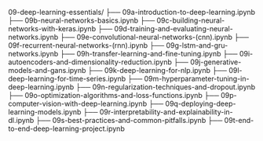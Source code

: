 09-deep-learning-essentials/
├── 09a-introduction-to-deep-learning.ipynb
├── 09b-neural-networks-basics.ipynb
├── 09c-building-neural-networks-with-keras.ipynb
├── 09d-training-and-evaluating-neural-networks.ipynb
├── 09e-convolutional-neural-networks-(cnn).ipynb
├── 09f-recurrent-neural-networks-(rnn).ipynb
├── 09g-lstm-and-gru-networks.ipynb
├── 09h-transfer-learning-and-fine-tuning.ipynb
├── 09i-autoencoders-and-dimensionality-reduction.ipynb
├── 09j-generative-models-and-gans.ipynb
├── 09k-deep-learning-for-nlp.ipynb
├── 09l-deep-learning-for-time-series.ipynb
├── 09m-hyperparameter-tuning-in-deep-learning.ipynb
├── 09n-regularization-techniques-and-dropout.ipynb
├── 09o-optimization-algorithms-and-loss-functions.ipynb
├── 09p-computer-vision-with-deep-learning.ipynb
├── 09q-deploying-deep-learning-models.ipynb
├── 09r-interpretability-and-explainability-in-dl.ipynb
├── 09s-best-practices-and-common-pitfalls.ipynb
├── 09t-end-to-end-deep-learning-project.ipynb
